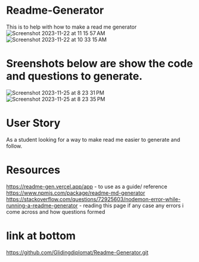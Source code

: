 # Readme-Generator
This is to help with how to make a read me generator
![Screenshot 2023-11-22 at 11 15 57 AM](https://github.com/Glidingdiplomat/Readme-Generator/assets/134241357/72a502be-f734-48a3-acb1-a29f0c5ad914)
![Screenshot 2023-11-22 at 10 33 15 AM](https://github.com/Glidingdiplomat/Readme-Generator/assets/134241357/c66a3774-d0e2-4e90-99b3-3229a37ba078)
# Sreenshots below are show the code and questions to generate.
![Screenshot 2023-11-25 at 8 23 31 PM](https://github.com/Glidingdiplomat/Readme-Generator/assets/134241357/727db7d3-5bff-418e-ac9b-c78c62a565a3)
![Screenshot 2023-11-25 at 8 23 35 PM](https://github.com/Glidingdiplomat/Readme-Generator/assets/134241357/97170f52-c4a5-4a3f-8c56-8d2d3c64c3ab)
# User Story
As a student looking for a way to make read me easier to generate and follow.
# Resources 
https://readme-gen.vercel.app/app - to use as a guide/ reference
https://www.npmjs.com/package/readme-md-generator
https://stackoverflow.com/questions/72925603/nodemon-error-while-running-a-readme-generator - reading this page if any case any errors i come across and how questions formed

# link at bottom
https://github.com/Glidingdiplomat/Readme-Generator.git

